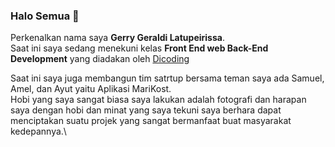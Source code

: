 ### Halo Semua 👋

Perkenalkan nama saya **Gerry Geraldi Latupeirissa**.\
Saat ini saya sedang menekuni kelas **Front End web Back-End Development** yang diadakan oleh [Dicoding](https://www.dicoding.com/) 

Saat ini saya juga membangun tim satrtup bersama teman saya ada Samuel, Amel, dan Ayut yaitu Aplikasi MariKost.\
Hobi yang saya sangat biasa saya lakukan adalah fotografi dan harapan saya dengan hobi dan minat yang saya tekuni saya berhara dapat menciptakan suatu projek yang sangat bermanfaat buat masyarakat kedepannya.\ 
